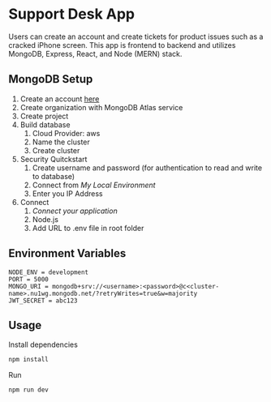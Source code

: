 # Support Desk App

Users can create an account and create tickets for product issues such as a cracked iPhone screen. This app is frontend to backend and utilizes MongoDB, Express, React, and Node (MERN) stack.

## MongoDB Setup

1. Create an account [here](https://cloud.mongodb.com/)
2. Create organization with MongoDB Atlas service
3. Create project
4. Build database
   1. Cloud Provider: aws
   2. Name the cluster
   3. Create cluster
5. Security Quitckstart
   1. Create username and password (for authentication to read and write to database)
   2. Connect from _My Local Environment_
   3. Enter you IP Address
6. Connect
   1. _Connect your application_
   2. Node.js
   3. Add URL to .env file in root folder

## Environment Variables

```
NODE_ENV = development
PORT = 5000
MONGO_URI = mongodb+srv://<username>:<password>@c<cluster-name>.nu1wg.mongodb.net/?retryWrites=true&w=majority
JWT_SECRET = abc123
```

## Usage

Install dependencies

```bash
npm install
```

Run

```bash
npm run dev
```
